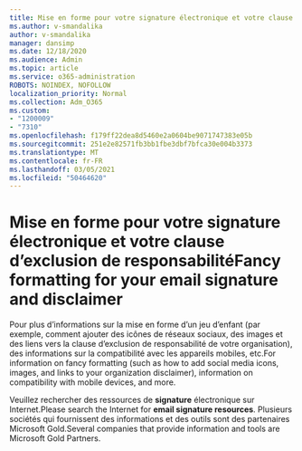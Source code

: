 ```yaml
---
title: Mise en forme pour votre signature électronique et votre clause d’exclusion de responsabilité
ms.author: v-smandalika
author: v-smandalika
manager: dansimp
ms.date: 12/18/2020
ms.audience: Admin
ms.topic: article
ms.service: o365-administration
ROBOTS: NOINDEX, NOFOLLOW
localization_priority: Normal
ms.collection: Adm_O365
ms.custom:
- "1200009"
- "7310"
ms.openlocfilehash: f179ff22dea8d5460e2a0604be9071747383e05b
ms.sourcegitcommit: 251e2e82571fb3bb1fbe3dbf7bfca30e004b3373
ms.translationtype: MT
ms.contentlocale: fr-FR
ms.lasthandoff: 03/05/2021
ms.locfileid: "50464620"
---
```

# <a name="fancy-formatting-for-your-email-signature-and-disclaimer"></a><span data-ttu-id="8b0c4-102">Mise en forme pour votre signature électronique et votre clause d’exclusion de responsabilité</span><span class="sxs-lookup"><span data-stu-id="8b0c4-102">Fancy formatting for your email signature and disclaimer</span></span>
<span data-ttu-id="8b0c4-103">Pour plus d’informations sur la mise en forme d’un jeu d’enfant (par exemple, comment ajouter des icônes de réseaux sociaux, des images et des liens vers la clause d’exclusion de responsabilité de votre organisation), des informations sur la compatibilité avec les appareils mobiles, etc.</span><span class="sxs-lookup"><span data-stu-id="8b0c4-103">For information on fancy formatting (such as how to add social media icons, images, and links to your organization disclaimer), information on compatibility with mobile devices, and more.</span></span>

<span data-ttu-id="8b0c4-104">Veuillez rechercher des ressources de **signature** électronique sur Internet.</span><span class="sxs-lookup"><span data-stu-id="8b0c4-104">Please search the Internet for **email signature resources**.</span></span> <span data-ttu-id="8b0c4-105">Plusieurs sociétés qui fournissent des informations et des outils sont des partenaires Microsoft Gold.</span><span class="sxs-lookup"><span data-stu-id="8b0c4-105">Several companies that provide information and tools are Microsoft Gold Partners.</span></span>

